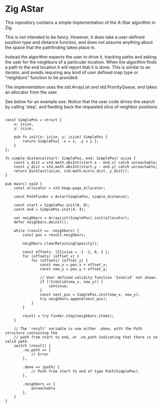 # Zig AStar

This repository contains a simple implementation of the A-Star algorithm in Zig.

This is not intended to be fancy. However, it does take a user-defined
position type and distance function, and does not assume anything about the
space that the pathfinding takes place in.

Instead the algorithm expects the user to drive it, tracking paths and asking the user
for the neighbors of a particular location. When the algorithm finds a path to the end
location it will report that it is done. This is similar to an iterator, and avoids
requiring any kind of user defined map type or "neighbors" function to be provided.

The implementation uses the std.ArrayList and std.PriorityQueue, and takes an allocator
from the user.


See below for an example use. Notice that the user code drives the search by
calling 'step', and feeding back the requested slice of neighbor positions.
```zig

const SimplePos = struct {
    x: isize,
    y: isize,

    pub fn init(x: isize, y: isize) SimplePos {
        return SimplePos{ .x = x, .y = y };
    }
};

fn simple_distance(start: SimplePos, end: SimplePos) usize {
    const x_dist = std.math.absInt(start.x - end.x) catch unreachable;
    const y_dist = std.math.absInt(start.y - end.y) catch unreachable;
    return @intCast(usize, std.math.min(x_dist, y_dist));
}

pub main() void {
    const allocator = std.heap.page_allocator;

    const PathFinder = Astar(SimplePos, simple_distance);

    const start = SimplePos.init(0, 0);
    const end = SimplePos.init(4, 4);
    
    var neighbors = ArrayList(SimplePos).init(allocator);
    defer neighbors.deinit();
    
    while (result == .neighbors) {
        const pos = result.neighbors;

        neighbors.clearRetainingCapacity();

        const offsets: [3]isize = .{ -1, 0, 1 };
        for (offsets) |offset_x| {
            for (offsets) |offset_y| {
                const new_x = pos.x + offset_x;
                const new_y = pos.y + offset_y;
                
                // User defined validity function 'IsValid' not shown.
                if (!IsValid(new_x, new_y)) {
                    continue;
                }
                const next_pos = SimplePos.init(new_x, new_y);
                try neighbors.append(next_pos);
            }
        }

        result = try finder.step(neighbors.items);
    }
    
    // The 'result' variable is now either .done, with the Path structure containing the
    // path from start to end, or .no_path indicating that there is no valid path.
    switch (result) {
        .no_path => {
            // Error
        },
        
        .done => |path| {
            // Path from start to end of type Path(SimplePos).
        },
        
        .neighbors => {
            unreachable
        },
    }
}
```
